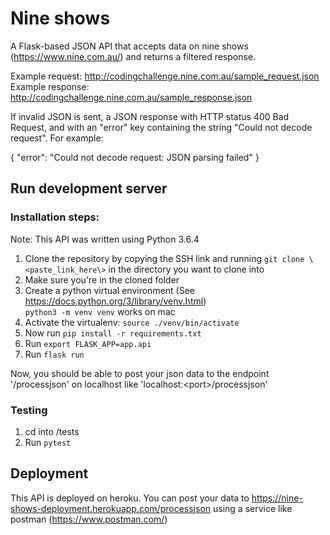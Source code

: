 # Nine shows

A Flask-based JSON API that accepts data on nine shows (https://www.nine.com.au/) and returns a filtered response.

Example request: http://codingchallenge.nine.com.au/sample_request.json
<br>Example response: http://codingchallenge.nine.com.au/sample_response.json


If invalid JSON is sent, a JSON response with HTTP status 400 Bad Request, and with an "error" key containing the string "Could not decode request". For example:

{
    "error": "Could not decode request: JSON parsing failed"
}

## Run development server

### Installation steps:

Note: This API was written using Python 3.6.4
1. Clone the repository by copying the SSH link and running `git clone \<paste_link_here\>` in the directory you want to clone into
2. Make sure you're in the cloned folder
3. Create a python virtual environment (See https://docs.python.org/3/library/venv.html)
   <br>`python3 -m venv venv` works on mac
4. Activate the virtualenv: `source ./venv/bin/activate`
5. Now run `pip install -r requirements.txt` 
6. Run `export FLASK_APP=app.api`
7. Run `flask run`

Now, you should be able to post your json data to the endpoint '/processjson' on localhost like 'localhost:\<port\>/processjson'

### Testing

1. cd into /tests
2. Run `pytest`

## Deployment

This API is deployed on heroku.
You can post your data to https://nine-shows-deployment.herokuapp.com/processjson using a service like postman (https://www.postman.com/)
